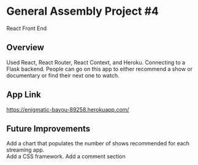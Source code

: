 <h1>General Assembly Project #4</h1>

React Front End

<h2>Overview</h2>

Used React, React Router, React Context, and Heroku.  Connecting to a Flask backend. People can go on this app to either recommend a show or documentary or find their next one to watch.  

<h2>App Link</h2>

https://enigmatic-bayou-89258.herokuapp.com/ 

<h2>Future Improvements</h2>

Add a chart that populates the number of shows recommended for each streaming app.  
Add a CSS framework.
Add a comment section